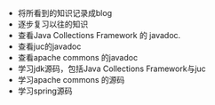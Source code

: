 

* 将所看到的知识记录成blog
* 逐步复习以往的知识
* 查看Java Collections Framework 的 javadoc.
* 查看juc的javadoc
* 查看apache commons 的javadoc
* 学习jdk源码，包括Java Collections Framework与juc
* 学习apache commons 的源码
* 学习spring源码





